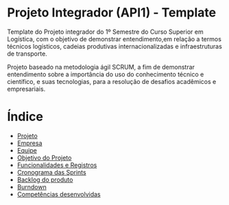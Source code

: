 # Projeto Integrador (API1) - Template

Template do Projeto integrador do 1º Semestre do Curso Superior em Logística, com o objetivo de demonstrar entendimento,em relação a termos técnicos logísticos, cadeias produtivas internacionalizadas e infraestruturas de transporte. 

Projeto baseado na metodologia ágil SCRUM, a fim de demonstrar entendimento sobre a importância do uso do conhecimento técnico e científico, e suas tecnologias, para a resolução de desafios acadêmicos e empresariais.

# Índice

* [Projeto](#projeto-template)
* [Empresa](#Empresa)
* [Equipe](#equipe)
* [Objetivo do Projeto](#objetivo-do-projeto)
* [Funcionalidades e Registros](#Funcionalidades-e-Registros)
* [Cronograma das Sprints](#Cronograma-das-Sprints)
* [Backlog do produto](#Backlog-do-produto)
* [Burndown](#Burndown)
* [Competências desenvolvidas](#competências-desenvolvidas)
